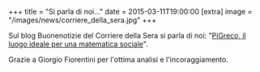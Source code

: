 +++
title = "Si parla di noi..."
date = 2015-03-11T19:00:00
[extra]
image = "/images/news/corriere_della_sera.jpg"
+++

Sul blog Buonenotizie del Corriere della Sera si parla di noi: "[PiGreco, il luogo ideale per una matematica sociale][1]".

Grazie a Giorgio Fiorentini per l'ottima analisi e l'incoraggiamento.

[1]: https://buonenotizie.corriere.it/2015/03/11/pigreco-il-luogo-ideale-per-una-matematica-sociale/#more-6180
